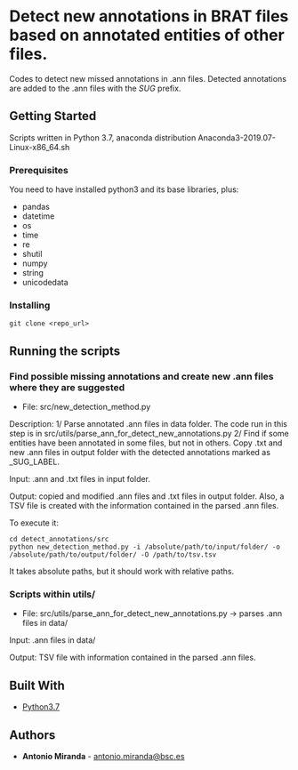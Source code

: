 # Detect new annotations in BRAT files based on annotated entities of other files.

Codes to detect new missed annotations in .ann files. Detected annotations are added to the .ann files with the _SUG_ prefix.

## Getting Started

Scripts written in Python 3.7, anaconda distribution Anaconda3-2019.07-Linux-x86_64.sh

### Prerequisites

You need to have installed python3 and its base libraries, plus:
+ pandas
+ datetime
+ os
+ time
+ re
+ shutil
+ numpy
+ string
+ unicodedata

### Installing

```
git clone <repo_url>
```

## Running the scripts

### Find possible missing annotations and create new .ann files where they are suggested

+ File: 
src/new_detection_method.py

Description: 
1/ Parse annotated .ann files in data folder. The code run in this step is in src/utils/parse_ann_for_detect_new_annotations.py
2/ Find if some entities have been annotated in some files, but not in others. Copy .txt and new .ann files in output folder with the detected annotations marked as _SUG_LABEL. 

Input: .ann and .txt files in input folder.

Output: copied and modified .ann files and .txt files in output folder. Also, a TSV file is created with the information contained in the parsed .ann files.

To execute it: 

```
cd detect_annotations/src
python new_detection_method.py -i /absolute/path/to/input/folder/ -o /absolute/path/to/output/folder/ -O /path/to/tsv.tsv
```

It takes absolute paths, but it should work with relative paths.



### Scripts within utils/
+ File:
src/utils/parse_ann_for_detect_new_annotations.py -> parses .ann files in data/

Input: .ann files in data/

Output: TSV file with information contained in the parsed .ann files.

## Built With

* [Python3.7](https://www.anaconda.com/distribution/)

## Authors

* **Antonio Miranda** - antonio.miranda@bsc.es
